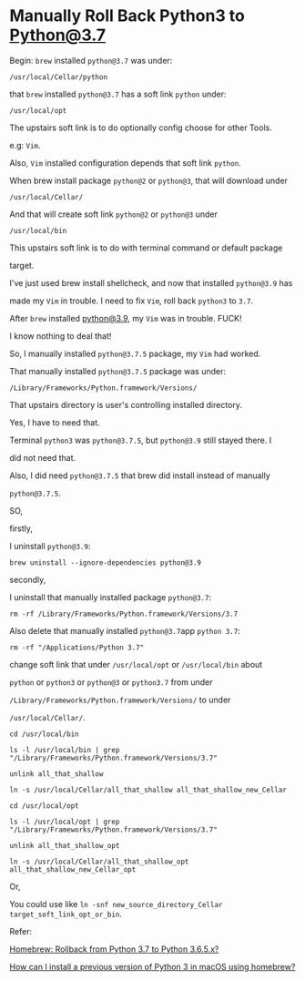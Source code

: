 # Manually Roll Back Python3 to Python@3.7

Begin:
 `brew` installed `python@3.7` was under:

    /usr/local/Cellar/python
that `brew` installed `python@3.7` has a soft link `python` under:

    /usr/local/opt
The upstairs soft link is to do optionally config choose for other Tools.

e.g: `Vim`.

Also, `Vim` installed configuration depends that soft link `python`.

When brew install package `python@2` or `python@3`, that will download under

    /usr/local/Cellar/
And that will create soft link `python@2` or `python@3` under

    /usr/local/bin
This upstairs soft link is to do with terminal command or default package

target.

I've just used brew install shellcheck, and now that installed `python@3.9` has

made my `Vim` in trouble. I need to fix `Vim`, roll back `python3` to `3.7`.

After `brew` installed python@3.9, my `Vim` was in trouble. FUCK!

I know nothing to deal that!

So, I manually installed `python@3.7.5` package, my `Vim` had worked.

That manually installed `python@3.7.5` package was under:

    /Library/Frameworks/Python.framework/Versions/
That upstairs directory is user's controlling installed directory.

Yes, I have to need that.

Terminal `python3` was `python@3.7.5`, but `python@3.9` still stayed there. I

did not need that.

Also, I did need `python@3.7.5` that brew did install instead of manually

`python@3.7.5`.

SO,

firstly,

I uninstall `python@3.9`:

    brew uninstall --ignore-dependencies python@3.9
secondly,

I uninstall that manually installed package `python@3.7`:

    rm -rf /Library/Frameworks/Python.framework/Versions/3.7
Also delete that manually installed `python@3.7`app `python 3.7`:

    rm -rf "/Applications/Python 3.7"

change soft link that under `/usr/local/opt` or `/usr/local/bin` about

`python` or `python3` or `python@3` or `python3.7` from under

`/Library/Frameworks/Python.framework/Versions/` to under

`/usr/local/Cellar/`.

    cd /usr/local/bin

    ls -l /usr/local/bin | grep "/Library/Frameworks/Python.framework/Versions/3.7"

    unlink all_that_shallow

    ln -s /usr/local/Cellar/all_that_shallow all_that_shallow_new_Cellar

    cd /usr/local/opt

    ls -l /usr/local/opt | grep "/Library/Frameworks/Python.framework/Versions/3.7"

    unlink all_that_shallow_opt

    ln -s /usr/local/Cellar/all_that_shallow_opt all_that_shallow_new_Cellar_opt
Or,

You could use like `ln -snf new_source_directory_Cellar target_soft_link_opt_or_bin`.

Refer:

[Homebrew: Rollback from Python 3.7 to Python 3.6.5.x?](https://apple.stackexchange.com/questions/329187/homebrew-rollback-from-python-3-7-to-python-3-6-5-x)

[How can I install a previous version of Python 3 in macOS using homebrew?](https://stackoverflow.com/questions/51125013/how-can-i-install-a-previous-version-of-python-3-in-macos-using-homebrew/51125014#51125014)
